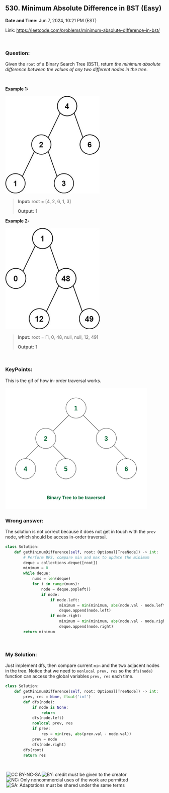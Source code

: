 ## 530. Minimum Absolute Difference in BST (Easy)
**Date and Time:** Jun 7, 2024, 10:21 PM (EST)

Link: https://leetcode.com/problems/minimum-absolute-difference-in-bst/

<br>

### Question:
Given the `root` of a Binary Search Tree (BST), return _the minimum absolute difference between the values of any two different nodes in the tree_.

<br>

**Example 1:**

<img src="../images/530_1.jpg" alt="drawing" width="300"/>

> **Input:** root = [4, 2, 6, 1, 3]
> 
> **Output:** 1

**Example 2:**

<img src="../images/530_2.jpg" alt="drawing" width="300"/>

> **Input:** root = [1, 0, 48, null, null, 12, 49]
> 
> **Output:** 1

<br>

### KeyPoints: 
This is the gif of how in-order traversal works.

<img src="../images/530_3.gif" alt="drawing" width="450"/>

<br>

### Wrong answer:
The solution is not correct because it does not get in touch with the `prev` node, which should be access in-order traversal.
```python
class Solution:
    def getMinimumDifference(self, root: Optional[TreeNode]) -> int:
        # Perform BFS, compare min and max to update the minimum
        deque = collections.deque([root])
        minimum = 0
        while deque:
            nums = len(deque)
            for i in range(nums):
                node = deque.popleft()
                if node:
                    if node.left:
                        minimum = min(minimum, abs(node.val - node.left.val))
                        deque.append(node.left)
                    if node.right:
                        minimum = min(minimum, abs(node.val - node.right.val))
                        deque.append(node.right)
        return minimum
```

<br>

### My Solution:
Just implement dfs, then compare current `min` and the two adjacent nodes in the tree. Notice that we need to `nonlocal prev, res` so the `dfs(node)` function can access the global variables `prev, res` each time.
```python
class Solution:
    def getMinimumDifference(self, root: Optional[TreeNode]) -> int:
        prev, res = None, float('inf')
        def dfs(node):
            if node is None:
                return
            dfs(node.left)
            nonlocal prev, res
            if prev:
                res = min(res, abs(prev.val - node.val))
            prev = node
            dfs(node.right)
        dfs(root)
        return res
```

<br>

<img style="height:22px!important;margin-left:3px;vertical-align:text-bottom;" src="https://mirrors.creativecommons.org/presskit/icons/cc.svg?ref=chooser-v1" alt="CC BY-NC-SA" title="CC BY-NC-SA"><img style="height:22px!important;margin-left:3px;vertical-align:text-bottom;" src="https://mirrors.creativecommons.org/presskit/icons/by.svg?ref=chooser-v1" alt="BY: credit must be given to the creator" title="BY: credit must be given to the creator"><img style="height:22px!important;margin-left:3px;vertical-align:text-bottom;" src="https://mirrors.creativecommons.org/presskit/icons/nc.svg?ref=chooser-v1" alt="NC: Only noncommercial uses of the work are permitted" title="NC: Only noncommercial uses of the work are permitted"><img style="height:22px!important;margin-left:3px;vertical-align:text-bottom;" src="https://mirrors.creativecommons.org/presskit/icons/sa.svg?ref=chooser-v1" alt="SA: Adaptations must be shared under the same terms" title="SA: Adaptations must be shared under the same terms">